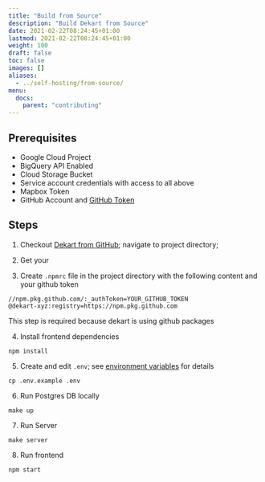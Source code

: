 ```yaml
---
title: "Build from Source"
description: "Build Dekart from Source"
date: 2021-02-22T08:24:45+01:00
lastmod: 2021-02-22T08:24:45+01:00
weight: 100
draft: false
toc: false
images: []
aliases:
  - ../self-hosting/from-source/
menu:
  docs:
    parent: "contributing"
---
```


## Prerequisites

* Google Cloud Project
* BigQuery API Enabled
* Cloud Storage Bucket
* Service account credentials with access to all above
* Mapbox Token
* GitHub Account and [GitHub Token](https://docs.github.com/en/github/authenticating-to-github/keeping-your-account-and-data-secure/creating-a-personal-access-token#creating-a-token)

## Steps

1. Checkout [Dekart from GitHub](https://github.com/dekart-xyz/dekart); navigate to project directory;

2. Get your

3. Create `.npmrc` file in the project directory with the following content and your github token

```
//npm.pkg.github.com/:_authToken=YOUR_GITHUB_TOKEN
@dekart-xyz:registry=https://npm.pkg.github.com

```

This step is required because dekart is using github packages

4. Install frontend dependencies
```
npm install
```

5. Create and edit `.env`; see [environment variables](/docs/configuration/environment-variables/) for details


```
cp .env.example .env
```

6. Run Postgres DB locally

```
make up
```

7. Run Server

```
make server
```

8. Run frontend

```
npm start
```

